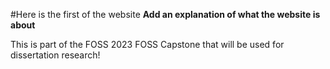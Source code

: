 #Here is the first of the website
**Add an explanation of what the website is about**

This is part of the FOSS 2023 FOSS Capstone that will be used for dissertation research!
